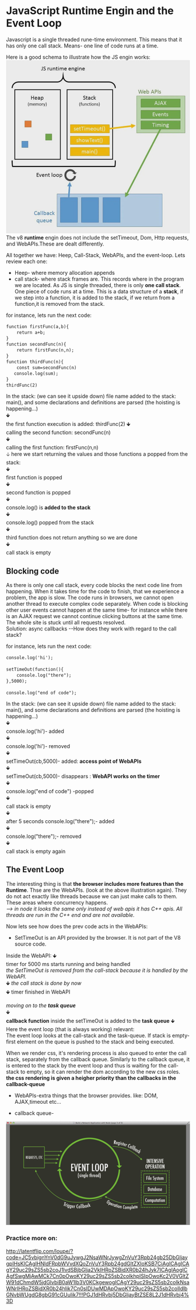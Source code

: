 # JavaScript Runtime Engin and the Event Loop

Javascript is a single threaded rune-time environment. This means that it has only one call stack. Means- one line of code runs at a time.

Here is a good schema to illustrate how the JS engin works:
![alt text](./event_loop2.png)
The v8 **runtime** engin does not include the setTimeout, Dom, Http requests, and WebAPIs.These are dealt differently.

All together we have: Heep, Call-Stack, WebAPIs, and the event-loop. Lets review each one:

- Heep- where memory allocation appends
- call stack- where stack frames are. This records where in the program we are located. As JS is single threaded, there is only **one call stack**. One piece of code runs at a time.
  This is a data structure of a **stack**, if we step into a function, it is added to the stack, if we return from a function,it is removed from the stack.

for instance, lets run the next code:

```
function firstFunc(a,b){
    return a+b;
}
function secondFunc(n){
    return firstFunc(n,n);
}
function thirdFunc(n){
    const sum=secondFunc(n)
   console.log(sum);
}
thirdFunc(2)

```

In the stack: (we can see it upside down)
file name added to the stack: main(), and some declarations and definitions are parsed (the hoisting is happening...)<br/>
🡻<br/>
the first function execution is added: thirdFunc(2)
🡻<br/>
calling the second function: secondFunc(n)<br/>
🡻<br/>
calling the first function: firstFunc(n,n)<br/>
🡣 here we start returning the values and those functions a popped from the stack:<br/>
🡻<br/>
first function is popped<br/>
🡻<br/>
second function is popped<br/>
🡻<br/>
console.log() is **added to the stack** <br/>
🡻<br/>
console.log() popped from the stack <br/>
🡻<br/>
third function does not return anything so we are done <br/>
🡻<br/> call stack is empty

## Blocking code

As there is only one call stack, every code blocks the next code line from happening. When it takes time for the code to finish, that we experience a problem, the app is slow.
The code runs in browsers, we cannot open another thread to execute complex code separately. When code is blocking other user events cannot happen at the same time- for instance while there is an AJAX request we cannot continue clicking buttons at the same time. The whole site is stuck until all requests resolved. <br/>
Solution: async callbacks --How does they work with regard to the call stack?

for instance, lets run the next code:

```
console.log('hi');

setTimeOut(function(){
    console.log("there");
},5000);

console.log("end of code");
```

In the stack: (we can see it upside down)
file name added to the stack: main(), and some declarations and definitions are parsed (the hoisting is happening...)<br/>
🡻<br/>
console.log('hi')- added <br/>
🡻<br/>
console.log('hi')- removed<br/>
🡻<br/>
setTimeOut(cb,5000)- added: **access point of WebAPIs**<br/>
🡻<br/>
setTimeOut(cb,5000)- disappears : **WebAPI works on the timer**<br/>
🡻<br/>
console.log("end of code") -popped<br/>
🡻<br/> call stack is empty<br/>
🡻<br/> after 5 seconds
console.log("there");- added <br/>
🡻<br/>
console.log("there");- removed<br/>
🡻<br/> call stack is empty again<br/>

## The Event Loop

The interesting thing is that **the browser includes more features than the Runtime**. Thse are the WebAPIs. (look at the above illustration again). They do not act exactly like threads because we can just make calls to them. These areas where concurrency happens. <br/>
_--> in node it looks the same only instead of web apis it has C++ apis. All threads are run in the C++ end and are not available._ <br/>

Now lets see how does the prev code acts in the WebAPIs:

- SetTimeOut is an API provided by the browser. It is not part of the V8 source code.

Inside the WebAPI:
🡻<br/> timer for 5000 ms starts running and being handled<br/>
_the SetTimeOut is removed from the call-stack because it is handled by the WebAPI._ <br/>
🡻 _the call stack is done by now_<br/>
🡻 timer finished in WebAPI <br/>

_moving on to the **task queue**_ <br/>
🡻 <br/>
**callback function** inside the setTimeOut is added to the **task queue**
🡻 <br/>
Here the event loop (that is always working) relevant: <br/>
The event loop looks at the call-stack and the task-queue. If stack is empty- first element on the queue is pushed to the stack and being executed.<br/>

When we render css, it's rendering process is also queued to enter the call stack, separately from the callback queue. Similarly to the callback queue, it is entered to the stack by the event loop and thus is waiting for the call-stack to empty, so it can render the dom according to the new css roles. <br/>
**the css rendering is given a heigher priority than the callbacks in the callback-queue**

- WebAPIs-extra things that the browser provides. like: DOM, AJAX,timeout etc...

- callback queue-

![alt text](./event_loop1.png)

### Practice more on:

http://latentflip.com/loupe/?code=JC5vbignYnV0dG9uJywgJ2NsaWNrJywgZnVuY3Rpb24gb25DbGljaygpIHsKICAgIHNldFRpbWVvdXQoZnVuY3Rpb24gdGltZXIoKSB7CiAgICAgICAgY29uc29sZS5sb2coJ1lvdSBjbGlja2VkIHRoZSBidXR0b24hJyk7ICAgIAogICAgfSwgMjAwMCk7Cn0pOwoKY29uc29sZS5sb2coIkhpISIpOwoKc2V0VGltZW91dChmdW5jdGlvbiB0aW1lb3V0KCkgewogICAgY29uc29sZS5sb2coIkNsaWNrIHRoZSBidXR0b24hIik7Cn0sIDUwMDApOwoKY29uc29sZS5sb2coIldlbGNvbWUgdG8gbG91cGUuIik7!!!PGJ1dHRvbj5DbGljayBtZSE8L2J1dHRvbj4%3D
